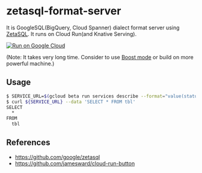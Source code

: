 # zetasql-format-server

It is GoogleSQL(BigQuery, Cloud Spanner) dialect format server using [ZetaSQL](https://github.com/google/zetasql). It runs on Cloud Run(and Knative Serving).

[![Run on Google Cloud](https://storage.googleapis.com/cloudrun/button.png)](https://console.cloud.google.com/cloudshell/editor?shellonly=true&cloudshell_image=gcr.io/cloudrun/button&cloudshell_git_repo=https://github.com/apstndb/zetasql-format-server.git)

(Note: It takes very long time. Consider to use [Boost mode](https://cloud.google.com/shell/docs/features?hl=en#boost_mode) or build on more powerful machine.)

## Usage

```sh
$ SERVICE_URL=$(gcloud beta run services describe --format="value(status.domain)" ${REPO_NAME})
$ curl ${SERVICE_URL} --data 'SELECT * FROM tbl'
SELECT
  *
FROM
  tbl
```

## References

- https://github.com/google/zetasql
- https://github.com/jamesward/cloud-run-button
